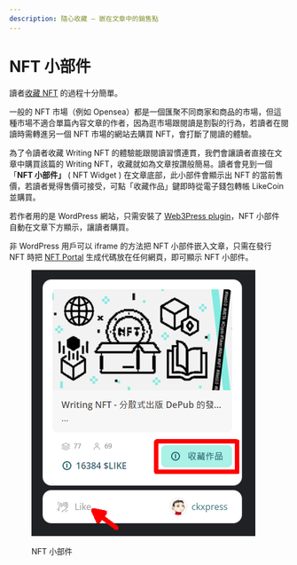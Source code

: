 ```yaml
---
description: 隨心收藏 – 嵌在文章中的銷售點
---
```


# NFT 小部件

讀者[收藏 NFT](./) 的過程十分簡單。

一般的 NFT 市場（例如 Opensea）都是一個匯聚不同商家和商品的市場，但這種市場不適合單篇內容文章的作者，因為逛市場跟閱讀是割裂的行為，若讀者在閱讀時需轉進另一個 NFT 市場的網站去購買 NFT，會打斷了閱讀的體驗。

為了令讀者收藏 Writing NFT 的體驗能跟閱讀習慣連貫，我們會讓讀者直接在文章中購買該篇的 Writing NFT，收藏就如為文章按讚般簡易。讀者會見到一個 「**NFT 小部件」** ( NFT Widget ) 在文章底部，此小部件會顯示出 NFT 的當前售價，若讀者覺得售價可接受，可點「收藏作品」鍵即時從電子錢包轉帳 LikeCoin 並購買。

若作者用的是 WordPress 網站，只需安裝了 [Web3Press plugin](../../../user-guide/wordpress.md)，NFT 小部件 自動在文章下方顯示，讓讀者購買。

非 WordPress 用戶可以 iframe 的方法把 NFT 小部件嵌入文章，只需在發行 NFT 時把 [NFT Portal](../nft-portal/) 生成代碼放在任何網頁，即可顯示 NFT 小部件。

<figure><img src="../../../.gitbook/assets/NFT Widget.png" alt=""><figcaption><p>NFT 小部件</p></figcaption></figure>
